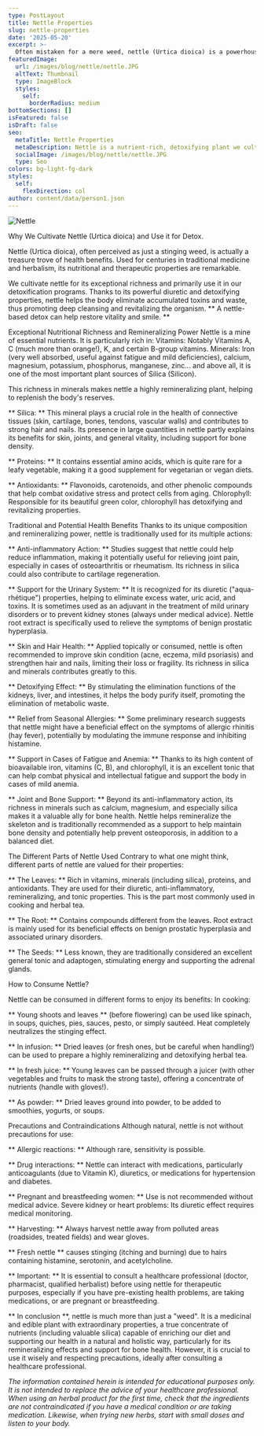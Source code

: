 ```yaml
---
type: PostLayout
title: Nettle Properties
slug: nettle-properties
date: '2025-05-20'
excerpt: >-
  Often mistaken for a mere weed, nettle (Urtica dioica) is a powerhouse of nutrition and healing. We grow and use it in our detox programs for its exceptional detoxifying and remineralizing properties. Rich in vitamins, minerals (especially silica), proteins, and antioxidants, nettle helps eliminate toxins, support joint and bone health, combat fatigue, and enhance skin and hair vitality. Whether brewed as a tea, added to dishes, or taken as a powder, nettle is a natural ally for cleansing, energy, and overall wellness—used with care and respect.
featuredImage:
  url: /images/blog/nettle/nettle.JPG
  altText: Thumbnail
  type: ImageBlock
  styles:
    self:
      borderRadius: medium
bottomSections: []
isFeatured: false
isDraft: false
seo:
  metaTitle: Nettle Properties
  metaDescription: Nettle is a nutrient-rich, detoxifying plant we cultivate for its remineralizing and anti-inflammatory benefits—featured in our cleansing programs.
  socialImage: /images/blog/nettle/nettle.JPG
  type: Seo
colors: bg-light-fg-dark
styles:
  self:
    flexDirection: col
author: content/data/person1.json
---
```


![Nettle](/images/blog/nettle/nettle.jpg)

Why We Cultivate Nettle (Urtica dioica) and Use it for Detox.

Nettle (Urtica dioica), often perceived as just a stinging weed, is actually a treasure trove of health benefits. Used for centuries in traditional medicine and herbalism, its nutritional and therapeutic properties are remarkable.

We cultivate nettle for its exceptional richness and primarily use it in our detoxification programs. Thanks to its powerful diuretic and detoxifying properties, nettle helps the body eliminate accumulated toxins and waste, thus promoting deep cleansing and revitalizing the organism.
** A nettle-based detox can help restore vitality and smile. **

Exceptional Nutritional Richness and Remineralizing Power Nettle is a mine of essential nutrients. It is particularly rich in: Vitamins: Notably Vitamins A, C (much more than orange!), K, and certain B-group vitamins.
Minerals: Iron (very well absorbed, useful against fatigue and mild deficiencies), calcium, magnesium, potassium, phosphorus, manganese, zinc... and above all, it is one of the most important plant sources of Silica (Silicon).

This richness in minerals makes nettle a highly remineralizing plant, helping to replenish the body's reserves.

** Silica: ** This mineral plays a crucial role in the health of connective tissues (skin, cartilage, bones, tendons, vascular walls) and contributes to strong hair and nails. Its presence in large quantities in nettle partly explains its benefits for skin, joints, and general vitality, including support for bone density.

** Proteins: ** It contains essential amino acids, which is quite rare for a leafy vegetable, making it a good supplement for vegetarian or vegan diets.

** Antioxidants: ** Flavonoids, carotenoids, and other phenolic compounds that help combat oxidative stress and protect cells from aging.
Chlorophyll: Responsible for its beautiful green color, chlorophyll has detoxifying and revitalizing properties.

Traditional and Potential Health Benefits Thanks to its unique composition and remineralizing power, nettle is traditionally used for its multiple actions:

** Anti-inflammatory Action: ** Studies suggest that nettle could help reduce inflammation, making it potentially useful for relieving joint pain, especially in cases of osteoarthritis or rheumatism.
Its richness in silica could also contribute to cartilage regeneration.

** Support for the Urinary System: ** It is recognized for its diuretic ("aqua-rhétique") properties, helping to eliminate excess water, uric acid, and toxins. It is sometimes used as an adjuvant in the treatment of mild urinary disorders or to prevent kidney stones (always under medical advice). Nettle root extract is specifically used to relieve the symptoms of benign prostatic hyperplasia.

** Skin and Hair Health: ** Applied topically or consumed, nettle is often recommended to improve skin condition (acne, eczema, mild psoriasis) and strengthen hair and nails, limiting their loss or fragility. Its richness in silica and minerals contributes greatly to this.

** Detoxifying Effect: ** By stimulating the elimination functions of the kidneys, liver, and intestines, it helps the body purify itself, promoting the elimination of metabolic waste.

** Relief from Seasonal Allergies: ** Some preliminary research suggests that nettle might have a beneficial effect on the symptoms of allergic rhinitis (hay fever), potentially by modulating the immune response and inhibiting histamine.

** Support in Cases of Fatigue and Anemia: ** Thanks to its high content of bioavailable iron, vitamins (C, B), and chlorophyll, it is an excellent tonic that can help combat physical and intellectual fatigue and support the body in cases of mild anemia.

** Joint and Bone Support: ** Beyond its anti-inflammatory action, its richness in minerals such as calcium, magnesium, and especially silica makes it a valuable ally for bone health. Nettle helps remineralize the skeleton and is traditionally recommended as a support to help maintain bone density and potentially help prevent osteoporosis, in addition to a balanced diet.

The Different Parts of Nettle Used Contrary to what one might think, different parts of nettle are valued for their properties:

** The Leaves: ** Rich in vitamins, minerals (including silica), proteins, and antioxidants. They are used for their diuretic, anti-inflammatory, remineralizing, and tonic properties. This is the part most commonly used in cooking and herbal tea.

** The Root: ** Contains compounds different from the leaves. Root extract is mainly used for its beneficial effects on benign prostatic hyperplasia and associated urinary disorders.

** The Seeds: ** Less known, they are traditionally considered an excellent general tonic and adaptogen, stimulating energy and supporting the adrenal glands.

How to Consume Nettle?

Nettle can be consumed in different forms to enjoy its benefits: In cooking:

** Young shoots and leaves ** (before flowering) can be used like spinach, in soups, quiches, pies, sauces, pesto, or simply sautéed. Heat completely neutralizes the stinging effect.

** In infusion: ** Dried leaves (or fresh ones, but be careful when handling!) can be used to prepare a highly remineralizing and detoxifying herbal tea.

** In fresh juice: ** Young leaves can be passed through a juicer (with other vegetables and fruits to mask the strong taste), offering a concentrate of nutrients (handle with gloves!).

** As powder: ** Dried leaves ground into powder, to be added to smoothies, yogurts, or soups.

Precautions and Contraindications Although natural, nettle is not without precautions for use:

** Allergic reactions: ** Although rare, sensitivity is possible.

** Drug interactions: ** Nettle can interact with medications, particularly anticoagulants (due to Vitamin K), diuretics, or medications for hypertension and diabetes.

** Pregnant and breastfeeding women: ** Use is not recommended without medical advice. Severe kidney or heart problems: Its diuretic effect requires medical monitoring.

** Harvesting: ** Always harvest nettle away from polluted areas (roadsides, treated fields) and wear gloves.

** Fresh nettle ** causes stinging (itching and burning) due to hairs containing histamine, serotonin, and acetylcholine.

** Important: ** It is essential to consult a healthcare professional (doctor, pharmacist, qualified herbalist) before using nettle for therapeutic purposes, especially if you have pre-existing health problems, are taking medications, or are pregnant or breastfeeding.

** In conclusion **, nettle is much more than just a "weed". It is a medicinal and edible plant with extraordinary properties, a true concentrate of nutrients (including valuable silica) capable of enriching our diet and supporting our health in a natural and holistic way, particularly for its remineralizing effects and support for bone health. However, it is crucial to use it wisely and respecting precautions, ideally after consulting a healthcare professional.

_The information contained herein is intended for educational purposes only. It is not intended to replace the advice of your healthcare professional. When using an herbal product for the first time, check that the ingredients are not contraindicated if you have a medical condition or are taking medication. Likewise, when trying new herbs, start with small doses and listen to your body._
